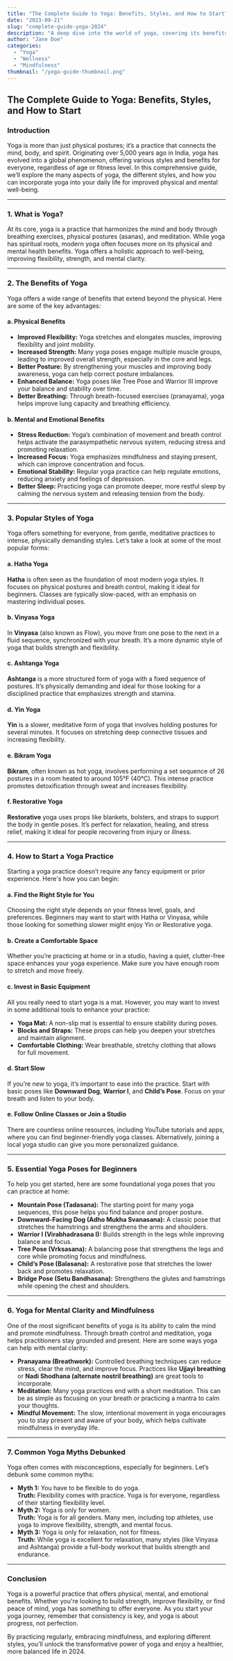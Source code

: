 ```yaml
---
title: "The Complete Guide to Yoga: Benefits, Styles, and How to Start"
date: "2023-09-21"
slug: "complete-guide-yoga-2024"
description: "A deep dive into the world of yoga, covering its benefits, popular styles, and how to get started."
author: "Jane Doe"
categories:
  - "Yoga"
  - "Wellness"
  - "Mindfulness"
thumbnail: "/yoga-guide-thumbnail.png"
---
```


## The Complete Guide to Yoga: Benefits, Styles, and How to Start

### Introduction

Yoga is more than just physical postures; it’s a practice that connects the mind, body, and spirit. Originating over 5,000 years ago in India, yoga has evolved into a global phenomenon, offering various styles and benefits for everyone, regardless of age or fitness level. In this comprehensive guide, we’ll explore the many aspects of yoga, the different styles, and how you can incorporate yoga into your daily life for improved physical and mental well-being.

---

### 1. What is Yoga?

At its core, yoga is a practice that harmonizes the mind and body through breathing exercises, physical postures (asanas), and meditation. While yoga has spiritual roots, modern yoga often focuses more on its physical and mental health benefits. Yoga offers a holistic approach to well-being, improving flexibility, strength, and mental clarity.

---

### 2. The Benefits of Yoga

Yoga offers a wide range of benefits that extend beyond the physical. Here are some of the key advantages:

#### a. **Physical Benefits**

- **Improved Flexibility:** Yoga stretches and elongates muscles, improving flexibility and joint mobility.
- **Increased Strength:** Many yoga poses engage multiple muscle groups, leading to improved overall strength, especially in the core and legs.
- **Better Posture:** By strengthening your muscles and improving body awareness, yoga can help correct posture imbalances.
- **Enhanced Balance:** Yoga poses like Tree Pose and Warrior III improve your balance and stability over time.
- **Better Breathing:** Through breath-focused exercises (pranayama), yoga helps improve lung capacity and breathing efficiency.

#### b. **Mental and Emotional Benefits**

- **Stress Reduction:** Yoga’s combination of movement and breath control helps activate the parasympathetic nervous system, reducing stress and promoting relaxation.
- **Increased Focus:** Yoga emphasizes mindfulness and staying present, which can improve concentration and focus.
- **Emotional Stability:** Regular yoga practice can help regulate emotions, reducing anxiety and feelings of depression.
- **Better Sleep:** Practicing yoga can promote deeper, more restful sleep by calming the nervous system and releasing tension from the body.

---

### 3. Popular Styles of Yoga

Yoga offers something for everyone, from gentle, meditative practices to intense, physically demanding styles. Let’s take a look at some of the most popular forms:

#### a. **Hatha Yoga**

**Hatha** is often seen as the foundation of most modern yoga styles. It focuses on physical postures and breath control, making it ideal for beginners. Classes are typically slow-paced, with an emphasis on mastering individual poses.

#### b. **Vinyasa Yoga**

In **Vinyasa** (also known as Flow), you move from one pose to the next in a fluid sequence, synchronized with your breath. It’s a more dynamic style of yoga that builds strength and flexibility.

#### c. **Ashtanga Yoga**

**Ashtanga** is a more structured form of yoga with a fixed sequence of postures. It’s physically demanding and ideal for those looking for a disciplined practice that emphasizes strength and stamina.

#### d. **Yin Yoga**

**Yin** is a slower, meditative form of yoga that involves holding postures for several minutes. It focuses on stretching deep connective tissues and increasing flexibility.

#### e. **Bikram Yoga**

**Bikram**, often known as hot yoga, involves performing a set sequence of 26 postures in a room heated to around 105°F (40°C). This intense practice promotes detoxification through sweat and increases flexibility.

#### f. **Restorative Yoga**

**Restorative** yoga uses props like blankets, bolsters, and straps to support the body in gentle poses. It’s perfect for relaxation, healing, and stress relief, making it ideal for people recovering from injury or illness.

---

### 4. How to Start a Yoga Practice

Starting a yoga practice doesn’t require any fancy equipment or prior experience. Here's how you can begin:

#### a. **Find the Right Style for You**

Choosing the right style depends on your fitness level, goals, and preferences. Beginners may want to start with Hatha or Vinyasa, while those looking for something slower might enjoy Yin or Restorative yoga.

#### b. **Create a Comfortable Space**

Whether you’re practicing at home or in a studio, having a quiet, clutter-free space enhances your yoga experience. Make sure you have enough room to stretch and move freely.

#### c. **Invest in Basic Equipment**

All you really need to start yoga is a mat. However, you may want to invest in some additional tools to enhance your practice:

- **Yoga Mat:** A non-slip mat is essential to ensure stability during poses.
- **Blocks and Straps:** These props can help you deepen your stretches and maintain alignment.
- **Comfortable Clothing:** Wear breathable, stretchy clothing that allows for full movement.

#### d. **Start Slow**

If you’re new to yoga, it’s important to ease into the practice. Start with basic poses like **Downward Dog**, **Warrior I**, and **Child’s Pose**. Focus on your breath and listen to your body.

#### e. **Follow Online Classes or Join a Studio**

There are countless online resources, including YouTube tutorials and apps, where you can find beginner-friendly yoga classes. Alternatively, joining a local yoga studio can give you more personalized guidance.

---

### 5. Essential Yoga Poses for Beginners

To help you get started, here are some foundational yoga poses that you can practice at home:

- **Mountain Pose (Tadasana):** The starting point for many yoga sequences, this pose helps you find balance and proper posture.
- **Downward-Facing Dog (Adho Mukha Svanasana):** A classic pose that stretches the hamstrings and strengthens the arms and shoulders.
- **Warrior I (Virabhadrasana I):** Builds strength in the legs while improving balance and focus.
- **Tree Pose (Vrksasana):** A balancing pose that strengthens the legs and core while promoting focus and mindfulness.
- **Child’s Pose (Balasana):** A restorative pose that stretches the lower back and promotes relaxation.
- **Bridge Pose (Setu Bandhasana):** Strengthens the glutes and hamstrings while opening the chest and shoulders.

---

### 6. Yoga for Mental Clarity and Mindfulness

One of the most significant benefits of yoga is its ability to calm the mind and promote mindfulness. Through breath control and meditation, yoga helps practitioners stay grounded and present. Here are some ways yoga can help with mental clarity:

- **Pranayama (Breathwork):** Controlled breathing techniques can reduce stress, clear the mind, and improve focus. Practices like **Ujjayi breathing** or **Nadi Shodhana (alternate nostril breathing)** are great tools to incorporate.
- **Meditation:** Many yoga practices end with a short meditation. This can be as simple as focusing on your breath or practicing a mantra to calm your thoughts.
- **Mindful Movement:** The slow, intentional movement in yoga encourages you to stay present and aware of your body, which helps cultivate mindfulness in everyday life.

---

### 7. Common Yoga Myths Debunked

Yoga often comes with misconceptions, especially for beginners. Let’s debunk some common myths:

- **Myth 1:** You have to be flexible to do yoga.  
  **Truth:** Flexibility comes with practice. Yoga is for everyone, regardless of their starting flexibility level.
- **Myth 2:** Yoga is only for women.  
  **Truth:** Yoga is for all genders. Many men, including top athletes, use yoga to improve flexibility, strength, and mental focus.
- **Myth 3:** Yoga is only for relaxation, not for fitness.  
  **Truth:** While yoga is excellent for relaxation, many styles (like Vinyasa and Ashtanga) provide a full-body workout that builds strength and endurance.

---

### Conclusion

Yoga is a powerful practice that offers physical, mental, and emotional benefits. Whether you're looking to build strength, improve flexibility, or find peace of mind, yoga has something to offer everyone. As you start your yoga journey, remember that consistency is key, and yoga is about progress, not perfection.

By practicing regularly, embracing mindfulness, and exploring different styles, you’ll unlock the transformative power of yoga and enjoy a healthier, more balanced life in 2024.
